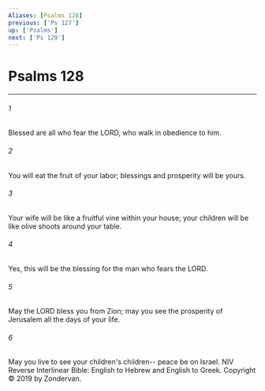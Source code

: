 ```yaml
---
Aliases: [Psalms 128]
previous: ['Ps 127']
up: ['Psalms']
next: ['Ps 129']
---
```

# Psalms 128

***


###### 1 
Blessed are all who fear the LORD, who walk in obedience to him. 

###### 2 
You will eat the fruit of your labor; blessings and prosperity will be yours. 

###### 3 
Your wife will be like a fruitful vine within your house; your children will be like olive shoots around your table. 

###### 4 
Yes, this will be the blessing for the man who fears the LORD. 

###### 5 
May the LORD bless you from Zion; may you see the prosperity of Jerusalem all the days of your life. 

###### 6 
May you live to see your children's children-- peace be on Israel. NIV Reverse Interlinear Bible: English to Hebrew and English to Greek. Copyright © 2019 by Zondervan.
